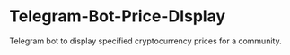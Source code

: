# Telegram-Bot-Price-DIsplay

Telegram bot to display specified cryptocurrency prices for a community.
